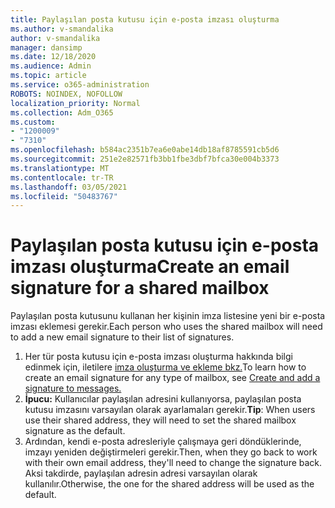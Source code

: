 ```yaml
---
title: Paylaşılan posta kutusu için e-posta imzası oluşturma
ms.author: v-smandalika
author: v-smandalika
manager: dansimp
ms.date: 12/18/2020
ms.audience: Admin
ms.topic: article
ms.service: o365-administration
ROBOTS: NOINDEX, NOFOLLOW
localization_priority: Normal
ms.collection: Adm_O365
ms.custom:
- "1200009"
- "7310"
ms.openlocfilehash: b584ac2351b7ea6e0abe14db18af8785591cb5d6
ms.sourcegitcommit: 251e2e82571fb3bb1fbe3dbf7bfca30e004b3373
ms.translationtype: MT
ms.contentlocale: tr-TR
ms.lasthandoff: 03/05/2021
ms.locfileid: "50483767"
---
```

# <a name="create-an-email-signature-for-a-shared-mailbox"></a><span data-ttu-id="1c386-102">Paylaşılan posta kutusu için e-posta imzası oluşturma</span><span class="sxs-lookup"><span data-stu-id="1c386-102">Create an email signature for a shared mailbox</span></span>

<span data-ttu-id="1c386-103">Paylaşılan posta kutusunu kullanan her kişinin imza listesine yeni bir e-posta imzası eklemesi gerekir.</span><span class="sxs-lookup"><span data-stu-id="1c386-103">Each person who uses the shared mailbox will need to add a new email signature to their list of signatures.</span></span>

1. <span data-ttu-id="1c386-104">Her tür posta kutusu için e-posta imzası oluşturma hakkında bilgi edinmek için, iletilere [imza oluşturma ve ekleme bkz.](https://support.office.com/article/8ee5d4f4-68fd-464a-a1c1-0e1c80bb27f2)</span><span class="sxs-lookup"><span data-stu-id="1c386-104">To learn how to create an email signature for any type of mailbox, see [Create and add a signature to messages.](https://support.office.com/article/8ee5d4f4-68fd-464a-a1c1-0e1c80bb27f2)</span></span>
2. <span data-ttu-id="1c386-105">**İpucu:** Kullanıcılar paylaşılan adresini kullanıyorsa, paylaşılan posta kutusu imzasını varsayılan olarak ayarlamaları gerekir.</span><span class="sxs-lookup"><span data-stu-id="1c386-105">**Tip**: When users use their shared address, they will need to set the shared mailbox signature as the default.</span></span>
3. <span data-ttu-id="1c386-106">Ardından, kendi e-posta adresleriyle çalışmaya geri döndüklerinde, imzayı yeniden değiştirmeleri gerekir.</span><span class="sxs-lookup"><span data-stu-id="1c386-106">Then, when they go back to work with their own email address, they'll need to change the signature back.</span></span> <span data-ttu-id="1c386-107">Aksi takdirde, paylaşılan adresin adresi varsayılan olarak kullanılır.</span><span class="sxs-lookup"><span data-stu-id="1c386-107">Otherwise, the one for the shared address will be used as the default.</span></span>